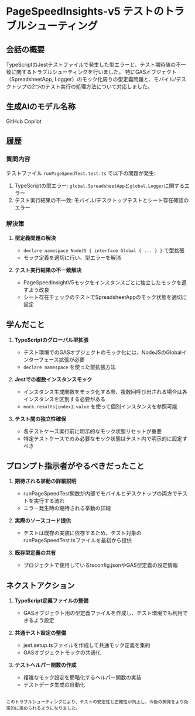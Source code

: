 # PageSpeedInsights-v5 テストのトラブルシューティング

## 会話の概要
TypeScriptのJestテストファイルで発生した型エラーと、テスト期待値の不一致に関するトラブルシューティングを行いました。
特にGASオブジェクト（SpreadsheetApp, Logger）のモック化周りの型定義問題と、モバイル/デスクトップの2つのテスト実行の処理方法について対応しました。

## 生成AIのモデル名称
GitHub Copilot

## 履歴

### 質問内容
テストファイル `runPageSpeedTest.test.ts` で以下の問題が発生:
1. TypeScriptの型エラー: `global.SpreadsheetApp`と`global.Logger`に関するエラー
2. テスト実行結果の不一致: モバイル/デスクトップテストとシート存在確認のエラー

### 解決策
1. **型定義問題の解決**
   - `declare namespace NodeJS { interface Global { ... } }` で型拡張
   - モック定義を適切に行い、型エラーを解消

2. **テスト実行結果の不一致解決**
   - PageSpeedInsightV5モックをインスタンスごとに独立したモックを返すよう改良
   - シート存在チェックのテストでSpreadsheetAppのモック状態を適切に設定

## 学んだこと

1. **TypeScriptのグローバル型拡張**
   - テスト環境でのGASオブジェクトのモック化には、NodeJSのGlobalインターフェース拡張が必要
   - `declare namespace` を使った型拡張方法

2. **Jestでの複数インスタンスモック**
   - インスタンス生成関数をモック化する際、複数回呼び出される場合は各インスタンスを区別する必要がある
   - `mock.results[index].value` を使って個別インスタンスを参照可能

3. **テスト間の独立性確保**
   - 各テストケース実行前に明示的なモック状態リセットが重要
   - 特定テストケースでのみ必要なモック状態はテスト内で明示的に設定すべき

## プロンプト指示者がやるべきだったこと

1. **期待される挙動の詳細説明**
   - runPageSpeedTest関数が内部でモバイルとデスクトップの両方でテストを実行する流れ
   - エラー発生時の期待される挙動の詳細

2. **実際のソースコード提供**
   - テストは既存の実装に依存するため、テスト対象のrunPageSpeedTest.tsファイルを最初から提供

3. **既存型定義の共有**
   - プロジェクトで使用しているtsconfig.jsonやGAS型定義の設定情報

## ネクストアクション

1. **TypeScript定義ファイルの整備**
   - GASオブジェクト用の型定義ファイルを作成し、テスト環境でも利用できるよう設定

2. **共通テスト設定の整備**
   - jest.setup.tsファイルを作成して共通モック定義を集約
   - GASオブジェクトモックの共通化

3. **テストヘルパー関数の作成**
   - 複雑なモック設定を簡略化するヘルパー関数の実装
   - テストデータ生成の自動化
```

このトラブルシューティングにより、テストの安定性と正確性が向上し、今後の開発をより効率的に進められるようになりました。
